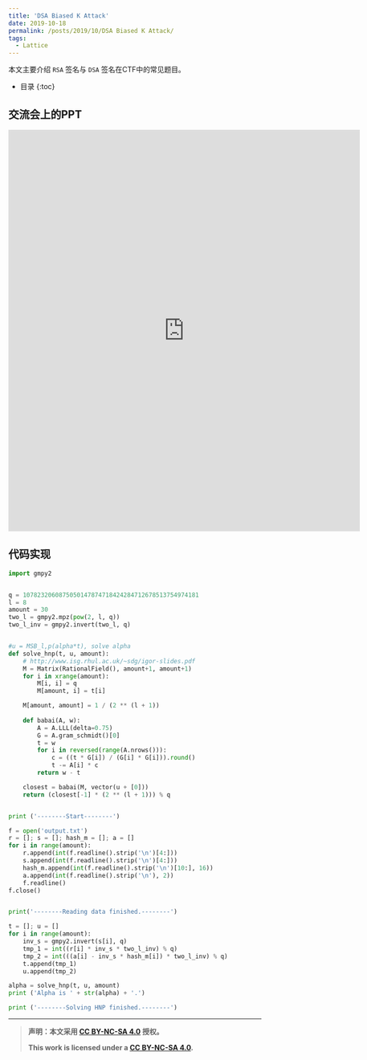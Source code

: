 ```yaml
---
title: 'DSA Biased K Attack'
date: 2019-10-18
permalink: /posts/2019/10/DSA Biased K Attack/
tags:
  - Lattice
---
```


本文主要介绍 `RSA` 签名与 `DSA` 签名在CTF中的常见题目。

*  目录
{:toc}


## 交流会上的PPT
<iframe src="https://blog.arpe1s.xyz/files/DSA.pdf" style="width:700px; height:800px;" frameborder="0"></iframe>

## 代码实现
```python
import gmpy2


q = 1078232060875050147874718424284712678513754974181
l = 8
amount = 30
two_l = gmpy2.mpz(pow(2, l, q))
two_l_inv = gmpy2.invert(two_l, q)


#u = MSB_l,p(alpha*t), solve alpha
def solve_hnp(t, u, amount):
	# http://www.isg.rhul.ac.uk/~sdg/igor-slides.pdf
	M = Matrix(RationalField(), amount+1, amount+1)
	for i in xrange(amount):
		M[i, i] = q
		M[amount, i] = t[i]

	M[amount, amount] = 1 / (2 ** (l + 1))
    
	def babai(A, w):   
		A = A.LLL(delta=0.75)   
		G = A.gram_schmidt()[0]
		t = w
		for i in reversed(range(A.nrows())):
			c = ((t * G[i]) / (G[i] * G[i])).round()
			t -= A[i] * c
		return w - t

	closest = babai(M, vector(u + [0]))
	return (closest[-1] * (2 ** (l + 1))) % q


print ('--------Start--------')

f = open('output.txt')
r = []; s = []; hash_m = []; a = []
for i in range(amount):
	r.append(int(f.readline().strip('\n')[4:]))
	s.append(int(f.readline().strip('\n')[4:]))
	hash_m.append(int(f.readline().strip('\n')[10:], 16))
	a.append(int(f.readline().strip('\n'), 2))
	f.readline()
f.close()


print('--------Reading data finished.--------')

t = []; u = []
for i in range(amount):
	inv_s = gmpy2.invert(s[i], q)
	tmp_1 = int((r[i] * inv_s * two_l_inv) % q)
	tmp_2 = int(((a[i] - inv_s * hash_m[i]) * two_l_inv) % q)
	t.append(tmp_1)
	u.append(tmp_2)

alpha = solve_hnp(t, u, amount)
print ('Alpha is ' + str(alpha) + '.')

print ('--------Solving HNP finished.--------')
```

***

> **声明：本文采用 [CC BY-NC-SA 4.0](http://creativecommons.org/licenses/by-nc-sa/4.0/) 授权。**
> 
> **This work is licensed under a [CC BY-NC-SA 4.0](http://creativecommons.org/licenses/by-nc-sa/4.0/).**
